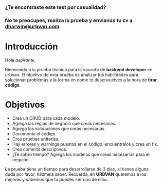### ¿Te encontraste este test por casualidad?
### No te preocupes, realiza la prueba y envíanos tu cv a dharwin@urbvan.com

# Introducción
Hola *aspirante*,

Bienvenido a la prueba técnica para la vacante de **backend developer** en urbvan. El objetivo de esta prueba es analizar tus habilidades para solucionar problemas y la forma en como te desenvuelves a la hora de **tirar código**.

# Objetivos
- Crea un CRUD para cada modelo.
- Agrega las reglas de negocio que creas necesarias.
- Agrega las validaciones que creas necesarias.
- Documenta el código.
- Crea pruebas unitarias.
- Hay errores y warnings puestos en el código, encuéntralos y crea un fix.
- Crea commits descriptivos.
- ¿Te sobro tiempo? Agrega los modelos que creas necesarios para el negocio.


La prueba tiene un tiempo para desarrollarse de 3 días, si tienes alguna duda por favor, házmela saber.
Recuerda, en **URBVAN** queremos a los mejores y sabemos que tú puedes ser uno de ellos.